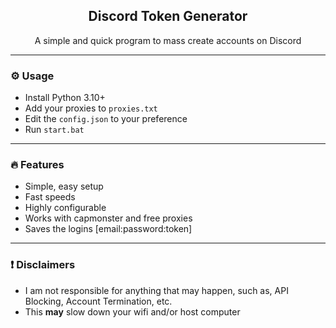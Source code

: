 
<div align="center">
  
  <h2 align="center">Discord Token Generator</h2>
  <p align="center">
    A simple and quick program to mass create accounts on Discord
  </p>
</div>

---

### ⚙️ Usage

- Install Python 3.10+
- Add your proxies to `proxies.txt`
- Edit the `config.json` to your preference
- Run `start.bat`

---

### 🔥 Features

- Simple, easy setup
- Fast speeds
- Highly configurable
- Works with capmonster and free proxies
- Saves the logins [email:password:token]

---

### ❗ Disclaimers

- I am not responsible for anything that may happen, such as, API Blocking, Account Termination, etc.
- This **may** slow down your wifi and/or host computer
